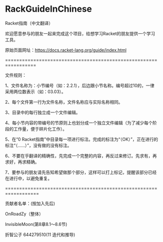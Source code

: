 # RackGuideInChinese
Racket指南（中文翻译）

欢迎愿意参与的朋友一起来完成这个项目，给想学习Racket的朋友提供一个学习工具。

原始页面网址：https://docs.racket-lang.org/guide/index.html

=================================================================

文件规则：

1、文件名称为：小节编号（如：2.2.1），后边跟小节名称。编号超过10的，一律采用两位数表示（如：03.03）。

2、每个文件第一行为文件名称，文件名称应与实际名称相同。

3、目录中的每行独立成一个文件编辑。

4、每小节内容的带编号的节原则上也划分成一个独立文件编辑（为了减少每个阶段的工作量，便于碎片化工作）。

5、在“0 Racket指南”中目录每一项进行标注。完成的标注为“（OK）”，正在进行的标注“（……）”，没有做的没有标注。

6、不要在乎翻译的精确性，先完成一个完整的内容，再反过来修订。先求有，再求好，再求精确。

7、要参与的朋友请先告知希望做那个部分，这样可以打上标记，提醒该部分已经在进行中，以避免重复。

==================================================================

贡献者名单：(按加入先后)

OnRoadZy（整体）

InvisibleMoon(第8章8.1～8.6节)

折智公子  644279510(11 迭代和推导)
